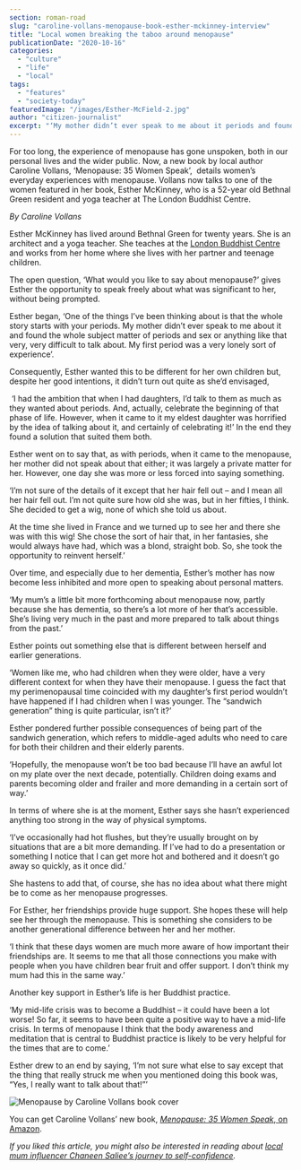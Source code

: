 ```yaml
---
section: roman-road
slug: "caroline-vollans-menopause-book-esther-mckinney-interview"
title: "Local women breaking the taboo around menopause"
publicationDate: "2020-10-16"
categories: 
  - "culture"
  - "life"
  - "local"
tags: 
  - "features"
  - "society-today"
featuredImage: "/images/Esther-McField-2.jpg"
author: "citizen-journalist"
excerpt: "‘My mother didn’t ever speak to me about it periods and found the whole subject matter of periods, and sex or anything like that very, very difficult to talk about. My first period was a very lonely sort of experience’."
---
```


For too long, the experience of menopause has gone unspoken, both in our personal lives and the wider public. Now, a new book by local author Caroline Vollans, ‘Menopause: 35 Women Speak’,  details women’s everyday experiences with menopause. Vollans now talks to one of the women featured in her book, Esther McKinney, who is a 52-year old Bethnal Green resident and yoga teacher at The London Buddhist Centre.

_By Caroline Vollans_

Esther McKinney has lived around Bethnal Green for twenty years. She is an architect and a yoga teacher. She teaches at the [London Buddhist Centre](https://romanroadlondon.com/london-buddhist-centre-east-london/) and works from her home where she lives with her partner and teenage children. 

The open question, ‘What would you like to say about menopause?’ gives Esther the opportunity to speak freely about what was significant to her, without being prompted.  

Esther began, ‘One of the things I’ve been thinking about is that the whole story starts with your periods. My mother didn’t ever speak to me about it and found the whole subject matter of periods and sex or anything like that very, very difficult to talk about. My first period was a very lonely sort of experience’. 

Consequently, Esther wanted this to be different for her own children but, despite her good intentions, it didn’t turn out quite as she’d envisaged,  

 ‘I had the ambition that when I had daughters, I’d talk to them as much as they wanted about periods. And, actually, celebrate the beginning of that phase of life. However, when it came to it my eldest daughter was horrified by the idea of talking about it, and certainly of celebrating it!’ In the end they found a solution that suited them both. 

Esther went on to say that, as with periods, when it came to the menopause, her mother did not speak about that either; it was largely a private matter for her. However, one day she was more or less forced into saying something. 

‘I’m not sure of the details of it except that her hair fell out – and I mean all her hair fell out. I’m not quite sure how old she was, but in her fifties, I think. She decided to get a wig, none of which she told us about. 

At the time she lived in France and we turned up to see her and there she was with this wig! She chose the sort of hair that, in her fantasies, she would always have had, which was a blond, straight bob. So, she took the opportunity to reinvent herself.’

Over time, and especially due to her dementia, Esther’s mother has now become less inhibited and more open to speaking about personal matters.

‘My mum’s a little bit more forthcoming about menopause now, partly because she has dementia, so there’s a lot more of her that’s accessible. She’s living very much in the past and more prepared to talk about things from the past.’

Esther points out something else that is different between herself and earlier generations.

‘Women like me, who had children when they were older, have a very different context for when they have their menopause. I guess the fact that my perimenopausal time coincided with my daughter’s first period wouldn’t have happened if I had children when I was younger. The “sandwich generation” thing is quite particular, isn’t it?’

Esther pondered further possible consequences of being part of the sandwich generation, which refers to middle-aged adults who need to care for both their children and their elderly parents. 

‘Hopefully, the menopause won’t be too bad because I’ll have an awful lot on my plate over the next decade, potentially. Children doing exams and parents becoming older and frailer and more demanding in a certain sort of way.’

In terms of where she is at the moment, Esther says she hasn’t experienced anything too strong in the way of physical symptoms. 

‘I’ve occasionally had hot flushes, but they’re usually brought on by situations that are a bit more demanding. If I’ve had to do a presentation or something I notice that I can get more hot and bothered and it doesn’t go away so quickly, as it once did.’

She hastens to add that, of course, she has no idea about what there might be to come as her menopause progresses. 

For Esther, her friendships provide huge support. She hopes these will help see her through the menopause. This is something she considers to be another generational difference between her and her mother.

‘I think that these days women are much more aware of how important their friendships are. It seems to me that all those connections you make with people when you have children bear fruit and offer support. I don’t think my mum had this in the same way.’

Another key support in Esther’s life is her Buddhist practice. 

‘My mid-life crisis was to become a Buddhist – it could have been a lot worse! So far, it seems to have been quite a positive way to have a mid-life crisis. In terms of menopause I think that the body awareness and meditation that is central to Buddhist practice is likely to be very helpful for the times that are to come.’

Esther drew to an end by saying, ‘I’m not sure what else to say except that the thing that really struck me when you mentioned doing this book was, “Yes, I really want to talk about that!”’

![Menopause by Caroline Vollans book cover](/images/61QwZnLtVCL-2.jpg)

You can get Caroline Vollans’ new book, [_Menopause: 35 Women Speak_, on Amazon](https://www.amazon.co.uk/Menopause-Women-Speak-Caroline-Vollans/dp/B08HTP4QX6/ref=sr_1_1?dchild=1&keywords=Caroline+vollans&qid=1602670159&sr=8-1). 

  
_If you liked this article, you might also be interested in reading about_ [_local mum influencer Chaneen Saliee’s journey to self-confidence_](https://romanroadlondon.com/chaneen-saliee-mum-influencer/)_._
